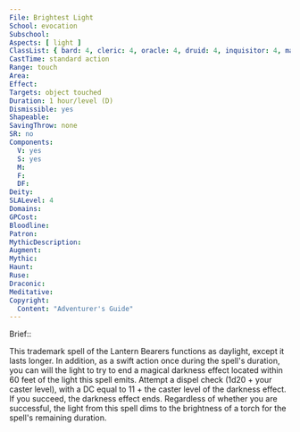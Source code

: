 ```yaml
---
File: Brightest Light
School: evocation
Subschool: 
Aspects: [ light ]
ClassList: { bard: 4, cleric: 4, oracle: 4, druid: 4, inquisitor: 4, magus: 4, occultist: 4, paladin: 4, ranger: 4, shaman: 4, sorcerer: 4, wizard: 4 }
CastTime: standard action
Range: touch
Area: 
Effect: 
Targets: object touched
Duration: 1 hour/level (D)
Dismissible: yes
Shapeable: 
SavingThrow: none
SR: no
Components:
  V: yes
  S: yes
  M: 
  F: 
  DF: 
Deity: 
SLALevel: 4
Domains: 
GPCost: 
Bloodline: 
Patron: 
MythicDescription: 
Augment: 
Mythic: 
Haunt: 
Ruse: 
Draconic: 
Meditative: 
Copyright:
  Content: "Adventurer's Guide"
---
```

Brief:: 

This trademark spell of the Lantern Bearers functions as daylight, except it lasts longer. In addition, as a swift action once during the spell's duration, you can will the light to try to end a magical darkness effect located within 60 feet of the light this spell emits. Attempt a dispel check (1d20 + your caster level), with a DC equal to 11 + the caster level of the darkness effect. If you succeed, the darkness effect ends. Regardless of whether you are successful, the light from this spell dims to the brightness of a torch for the spell's remaining duration.
